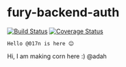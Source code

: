# fury-backend-auth

[![Build Status](https://travis-ci.org/hngi/fury-backend-auth.svg?branch=develop)](https://travis-ci.org/hngi/fury-backend-auth) [![Coverage Status](https://coveralls.io/repos/github/hngi/fury-backend-auth/badge.svg?branch=develop)](https://coveralls.io/github/hngi/fury-backend-auth?branch=develop)



```
Hello @017n is here 😊 

```

Hi, I am making corn here :) @adah

